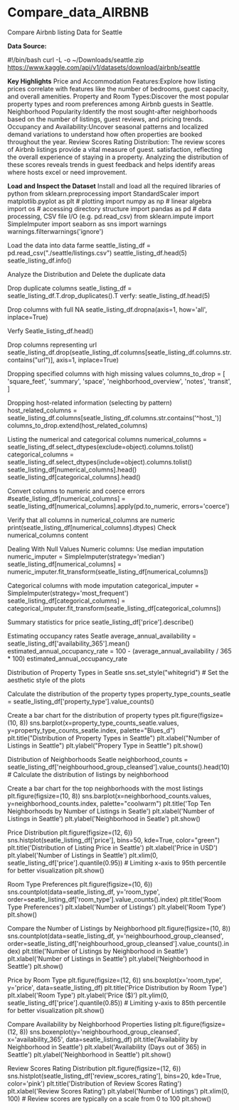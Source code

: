 # Compare_data_AIRBNB
Compare Airbnb listing Data for Seattle 

**Data Source:**

  #!/bin/bash
curl -L -o ~/Downloads/seattle.zip\
  https://www.kaggle.com/api/v1/datasets/download/airbnb/seattle
  
**Key Highlights**
Price and Accommodation Features:Explore how listing prices correlate with features like the number of bedrooms, guest capacity, and overall amenities.
Property and Room Types:Discover the most popular property types and room preferences among Airbnb guests in Seattle.
Neighborhood Popularity:Identify the most sought-after neighborhoods based on the number of listings, guest reviews, and pricing trends.
Occupancy and Availability:Uncover seasonal patterns and localized demand variations to understand how often properties are booked throughout the year.
Review Scores Rating Distribution: The review scores of Airbnb listings provide a vital measure of guest. satisfaction, reflecting the overall experience of staying in a property. Analyzing the distribution of these scores reveals trends in guest feedback and helps identify areas where hosts excel or need improvement.

**Load and Inspect the Dataset**
Install and load all the required libraries of python
from sklearn.preprocessing import StandardScaler
import matplotlib.pyplot as plt # plotting
import numpy as np # linear algebra
import os # accessing directory structure
import pandas as pd # data processing, CSV file I/O (e.g. pd.read_csv)
from sklearn.impute import SimpleImputer
import seaborn as sns
import warnings
warnings.filterwarnings('ignore')


Load the data into data farme 
seattle_listing_df = pd.read_csv("./seattle/listings.csv")
seattle_listing_df.head(5)
seatle_listing_df.info()

Analyze the Distribution and Delete the duplicate data

Drop duplicate columns
seatle_listing_df = seatle_listing_df.T.drop_duplicates().T
verfy: seatle_listing_df.head(5)

Drop columns with full NA
seatle_listing_df.dropna(axis=1, how='all', inplace=True)

Verfy 
Seatle_listing_df.head()

Drop columns representing url
seatle_listing_df.drop(seatle_listing_df.columns[seatle_listing_df.columns.str.contains("url")], axis=1, inplace=True)

Dropping specified columns with high missing values
columns_to_drop = [
    'square_feet', 'summary', 'space', 'neighborhood_overview', 'notes', 'transit',
]

Dropping host-related information (selecting by pattern)
host_related_columns = seatle_listing_df.columns[seatle_listing_df.columns.str.contains('^host_')]
columns_to_drop.extend(host_related_columns)

Listing the numerical and categorical columns
numerical_columns = seatle_listing_df.select_dtypes(exclude=object).columns.tolist()
categorical_columns = seatle_listing_df.select_dtypes(include=object).columns.tolist()
seatle_listing_df[numerical_columns].head()
seatle_listing_df[categorical_columns].head()

Convert columns to numeric and coerce errors
#seatle_listing_df[numerical_columns] = seatle_listing_df[numerical_columns].apply(pd.to_numeric, errors='coerce')

Verify that all columns in numerical_columns are numeric
print(seatle_listing_df[numerical_columns].dtypes)
Check numerical_columns content

Dealing With Null Values
Numeric columns: Use median imputation
numeric_imputer = SimpleImputer(strategy='median')
seatle_listing_df[numerical_columns] = numeric_imputer.fit_transform(seatle_listing_df[numerical_columns])

Categorical columns with mode imputation
categorical_imputer = SimpleImputer(strategy='most_frequent')
seatle_listing_df[categorical_columns] = categorical_imputer.fit_transform(seatle_listing_df[categorical_columns])

Summary statistics for price
seatle_listing_df['price'].describe()

Estimating occupancy rates Seatle
average_annual_availability = seatle_listing_df['availability_365'].mean()
estimated_annual_occupancy_rate = 100 - (average_annual_availability / 365 * 100)
estimated_annual_occupancy_rate

Distribution of Property Types in Seatle
sns.set_style("whitegrid")  # Set the aesthetic style of the plots

 Calculate the distribution of the property types
property_type_counts_seatle = seatle_listing_df['property_type'].value_counts()

Create a bar chart for the distribution of property types
plt.figure(figsize=(10, 8))
sns.barplot(x=property_type_counts_seatle.values, y=property_type_counts_seatle.index, palette="Blues_d")
plt.title("Distribution of Property Types in Seattle")
plt.xlabel("Number of Listings in Seattle")
plt.ylabel("Propery Type in Seattle")
plt.show()

Distribution of Neighborhoods Seatle
neighborhood_counts = seatle_listing_df['neighbourhood_group_cleansed'].value_counts().head(10) # Calculate the distribution of listings by neighborhood

Create a bar chart for the top neighborhoods with the most listings
plt.figure(figsize=(10, 8))
sns.barplot(x=neighborhood_counts.values, y=neighborhood_counts.index, palette="coolwarm")
plt.title('Top Ten Neighborhoods by Number of Listings in Seatle')
plt.xlabel('Number of Listings in Seattle')
plt.ylabel('Neighborhood in Seatle')
plt.show()

Price Distribution
plt.figure(figsize=(12, 6))
sns.histplot(seatle_listing_df['price'], bins=50, kde=True, color="green")
plt.title('Distribution of Listing Price in Seattle')
plt.xlabel('Price in USD')
plt.ylabel('Number of Listings in Seattle')
plt.xlim(0, seatle_listing_df['price'].quantile(0.95))  # Limiting x-axis to 95th percentile for better visualization
plt.show()

Room Type Preferences
plt.figure(figsize=(10, 6))
sns.countplot(data=seatle_listing_df, y='room_type', order=seatle_listing_df['room_type'].value_counts().index)
plt.title('Room Type Preferences')
plt.xlabel('Number of Listings')
plt.ylabel('Room Type')
plt.show()

Compare the Number of Listings by Neighborhood
plt.figure(figsize=(10, 8))
sns.countplot(data=seatle_listing_df, y='neighbourhood_group_cleansed', order=seatle_listing_df['neighbourhood_group_cleansed'].value_counts().index)
plt.title('Number of Listings by Neighborhood in Seattle')
plt.xlabel('Number of Listings in Seattle')
plt.ylabel('Neighborhood in Seattle')
plt.show()

Price by Room Type
plt.figure(figsize=(12, 6))
sns.boxplot(x='room_type', y='price', data=seatle_listing_df)
plt.title('Price Distribution by Room Type')
plt.xlabel('Room Type')
plt.ylabel('Price ($)')
plt.ylim(0, seatle_listing_df['price'].quantile(0.85))  # Limiting y-axis to 85th percentile for better visualization
plt.show()

Compare Availability by Neighborhood Properties listing 
plt.figure(figsize=(12, 8))
sns.boxenplot(y='neighbourhood_group_cleansed', x='availability_365', data=seatle_listing_df)
plt.title('Availability by Neighborhood in Seattle')
plt.xlabel('Availability (Days out of 365) in Seattle')
plt.ylabel('Neighborhood in Seattle')
plt.show()

Review Scores Rating Distribution
plt.figure(figsize=(12, 6))
sns.histplot(seatle_listing_df['review_scores_rating'], bins=20, kde=True, color='pink')
plt.title('Distribution of Review Scores Rating')
plt.xlabel('Review Scores Rating')
plt.ylabel('Number of Listings')
plt.xlim(0, 100)  # Review scores are typically on a scale from 0 to 100
plt.show()
